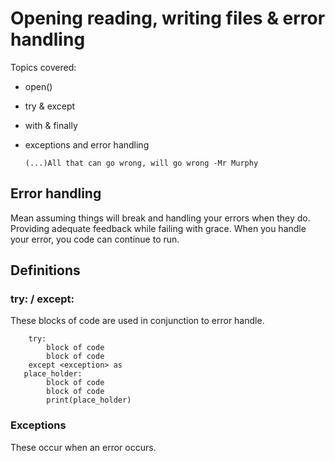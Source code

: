 # Opening reading, writing files & error handling

Topics covered:
- open()
- try & except
- with & finally
- exceptions and error handling

    ``
    (...)All that can go wrong, will go wrong -Mr Murphy
    ``
## Error handling
Mean assuming things will break and handling your errors when they do. Providing adequate feedback while failing with grace.
When you handle your error, you code can continue to run.    

## Definitions

### try: / except:
These blocks of code are used in conjunction to error handle. 
````
    try:
        block of code
        block of code
    except <exception> as 
   place_holder:
        block of code
        block of code
        print(place_holder)
````
### Exceptions
These occur when an error occurs.